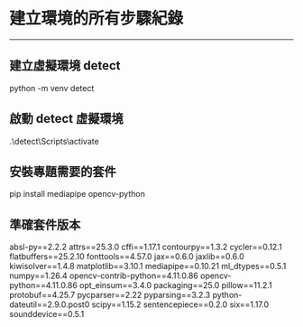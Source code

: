 # 建立環境的所有步驟紀錄

--- 
## 建立虛擬環境 detect

python -m venv detect

## 啟動 detect 虛擬環境

.\detect\Scripts\activate

## 安裝專題需要的套件
pip install mediapipe opencv-python

## 準確套件版本
absl-py==2.2.2
attrs==25.3.0
cffi==1.17.1
contourpy==1.3.2
cycler==0.12.1
flatbuffers==25.2.10
fonttools==4.57.0
jax==0.6.0
jaxlib==0.6.0
kiwisolver==1.4.8
matplotlib==3.10.1
mediapipe==0.10.21
ml_dtypes==0.5.1
numpy==1.26.4
opencv-contrib-python==4.11.0.86
opencv-python==4.11.0.86
opt_einsum==3.4.0
packaging==25.0
pillow==11.2.1
protobuf==4.25.7
pycparser==2.22
pyparsing==3.2.3
python-dateutil==2.9.0.post0
scipy==1.15.2
sentencepiece==0.2.0
six==1.17.0
sounddevice==0.5.1
